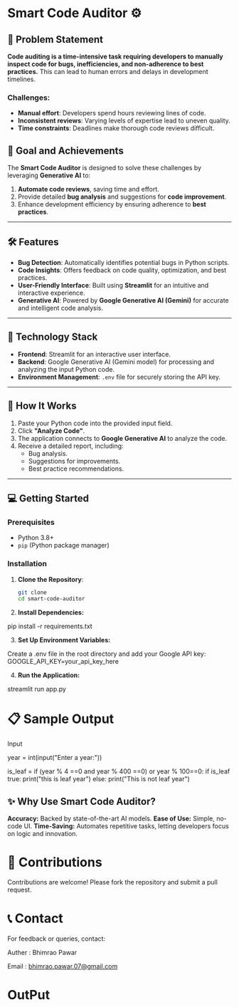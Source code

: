 # Smart Code Auditor ⚙️

## 📜 Problem Statement  
**Code auditing is a time-intensive task requiring developers to manually inspect code for bugs, inefficiencies, and non-adherence to best practices.** This can lead to human errors and delays in development timelines.  

### Challenges:
- **Manual effort**: Developers spend hours reviewing lines of code.
- **Inconsistent reviews**: Varying levels of expertise lead to uneven quality.
- **Time constraints**: Deadlines make thorough code reviews difficult.

## 🎯 Goal and Achievements  
The **Smart Code Auditor** is designed to solve these challenges by leveraging **Generative AI** to:  
1. **Automate code reviews**, saving time and effort.  
2. Provide detailed **bug analysis** and suggestions for **code improvement**.  
3. Enhance development efficiency by ensuring adherence to **best practices**.

---

## 🛠️ Features  
- **Bug Detection**: Automatically identifies potential bugs in Python scripts.  
- **Code Insights**: Offers feedback on code quality, optimization, and best practices.  
- **User-Friendly Interface**: Built using **Streamlit** for an intuitive and interactive experience.  
- **Generative AI**: Powered by **Google Generative AI (Gemini)** for accurate and intelligent code analysis.  

---

## 🚀 Technology Stack  
- **Frontend**: Streamlit for an interactive user interface.  
- **Backend**: Google Generative AI (Gemini model) for processing and analyzing the input Python code.  
- **Environment Management**: `.env` file for securely storing the API key.  

---

## 🔧 How It Works  
1. Paste your Python code into the provided input field.  
2. Click **"Analyze Code"**.  
3. The application connects to **Google Generative AI** to analyze the code.  
4. Receive a detailed report, including:  
   - Bug analysis.  
   - Suggestions for improvements.  
   - Best practice recommendations.  

---

## 💻 Getting Started  

### Prerequisites  
- Python 3.8+  
- `pip` (Python package manager)

### Installation  

1. **Clone the Repository**:  
   ```bash
   git clone 
   cd smart-code-auditor

2. **Install Dependencies:**

pip install -r requirements.txt

3. **Set Up Environment Variables:**

Create a .env file in the root directory and add your Google API key:
GOOGLE_API_KEY=your_api_key_here

4. **Run the Application:**

streamlit run app.py

# 📋 Sample Output 

Input 

year = int(input("Enter a year:"))

is_leaf = if (year % 4 ==0 and year % 400 ==0) or year % 100==0:
    if is_leaf true:
        print("this is leaf year")
    else:
        print("This is not leaf year")


## ✨ Why Use Smart Code Auditor?

**Accuracy:** Backed by state-of-the-art AI models.
**Ease of Use:** Simple, no-code UI.
**Time-Saving:** Automates repetitive tasks, letting developers focus on logic and innovation.

# 🤝 Contributions
Contributions are welcome! Please fork the repository and submit a pull request.

# 📞 Contact
For feedback or queries, contact:

Auther : Bhimrao Pawar 

Email : bhimrao.pawar.07@gmail.com



# OutPut 




